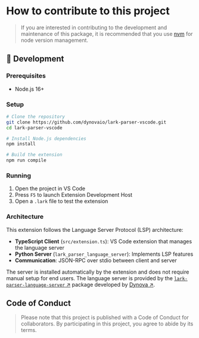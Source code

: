 # How to contribute to this project

> If you are interested in contributing to the development and maintenance of
> this package, it is recommended that you use [nvm] for node version
> management.

## 🚀 Development

### Prerequisites

-   Node.js 16+

### Setup

```bash
# Clone the repository
git clone https://github.com/dynovaio/lark-parser-vscode.git
cd lark-parser-vscode

# Install Node.js dependencies
npm install

# Build the extension
npm run compile
```

### Running

1. Open the project in VS Code
2. Press `F5` to launch Extension Development Host
3. Open a `.lark` file to test the extension

### Architecture

This extension follows the Language Server Protocol (LSP) architecture:

-   **TypeScript Client** (`src/extension.ts`): VS Code extension that manages
    the language server
-   **Python Server** (`lark_parser_language_server`): Implements LSP features
-   **Communication**: JSON-RPC over stdio between client and server

The server is installed automatically by the extension and does not require
manual setup for end users. The language server is provided by the
[`lark-parser-language-server` ↗][github-lark-parser-language-server] package
developed by [Dynova ↗][dynova-homepage].

## Code of Conduct

> Please note that this project is published with a Code of Conduct for
> collaborators. By participating in this project, you agree to abide by its
> terms.

[nvm]: https://github.com/nvm-sh/nvm
[dynova-homepage]: https://dynova.io
[dynova-banner-community]: https://gitlab.com/softbutterfly/open-source/open-source-office/-/raw/master/assets/dynova/dynova-open-source--banner--community-project.png
[badge-license]: https://img.shields.io/badge/license-Apache%202.0-blue.svg?maxAge=2592000&style=flat-square
[badge-language]: https://img.shields.io/badge/Language-Lark-blue.svg?maxAge=2592000&style=flat-square
[badge-tool]: https://img.shields.io/badge/Tool-Visual%20Studio%20Code-blue.svg?maxAge=2592000&style=flat-square
[repository]: https://github.com/dynovaio/lark-parser-vscode
[repository-example]: https://github.com/dynovaio/lark-parser-vscode/raw/develop/images/_lark_sample.png
[repository-example-2]: https://github.com/dynovaio/lark-parser-vscode/raw/develop/images/_lark_sample_3.png
[dynova.vscode-lark]: https://marketplace.visualstudio.com/items?itemName=dynova.vscode-lark
[contributing]: https://github.com/dynovaio/lark-parser-vscode/blob/develop/CONTRIBUTING.md
[changelog]: https://github.com/dynovaio/lark-parser-vscode/blob/develop/CHANGELOG.md
[contributors]: https://github.com/dynovaio/lark-parser-vscode/graphs/contributors
[license]: https://github.com/dynovaio/lark-parser-vscode/blob/develop/LICENSE
[dirk-thomas.vscode-lark]: https://marketplace.visualstudio.com/items?itemName=dirk-thomas.vscode-lark
[github-lark-parser]: https://github.com/lark-parser/vscode-lark
[github-dirk-thomas]: https://github.com/dirk-thomas
[github-lark-parser-language-server]: https://github.com/dynovaio/lark-parser-language-server
